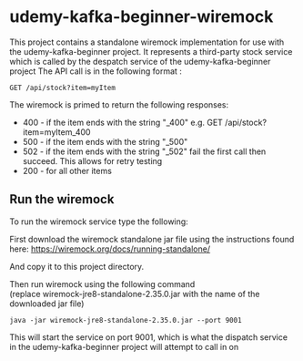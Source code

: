 # udemy-kafka-beginner-wiremock

This project contains a standalone wiremock implementation for use with the udemy-kafka-beginner
project. It represents a third-party stock service which is called by the despatch service of the udemy-kafka-beginner project
The API call is in the following format :

```
GET /api/stock?item=myItem
```

The wiremock is primed to return the following responses:
<ul>
<li>400 - if the item ends with the string "_400" e.g. GET /api/stock?item=myItem_400</li>
<li>500 - if the item ends with the string "_500"</li>
<li>502 - if the item ends with the string "_502" fail the first call then succeed. This allows for retry testing</li>
<li>200 - for all other items</li>
</ul>

## Run the wiremock
To run the wiremock service type the following:

First download the wiremock standalone jar file using the instructions found here:
https://wiremock.org/docs/running-standalone/

And copy it to this project directory.

Then run wiremock using the following command<br>
(replace wiremock-jre8-standalone-2.35.0.jar with the name of the downloaded jar file) 
```
java -jar wiremock-jre8-standalone-2.35.0.jar --port 9001
```

This will start the service on port 9001, which is what the dispatch service in the udemy-kafka-beginner 
project will attempt to call in on
